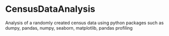 # CensusDataAnalysis
Analysis of a randomly created census data using python packages such as dumpy, pandas, numpy, seaborn, matplotlib, pandas profiling  
